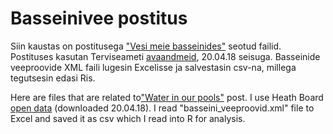 # Basseinivee postitus

Siin kaustas on postitusega ["Vesi meie basseinides"](https://opendata.riik.ee/et/blog/vesi-meie-basseinides) seotud failid.
Postituses kasutan Terviseameti [avaandmeid](http://vtiav.sm.ee/?active_tab_id=A), 20.04.18 seisuga. Basseinide veeproovide XML faili lugesin Excelisse ja salvestasin csv-na, millega tegutsesin edasi Ris.  


Here are files that are related to["Water in our pools"](https://opendata.riik.ee/en/blog/water-our-pools) post. 
I use Heath Board [open data](http://vtiav.sm.ee/?active_tab_id=A) (downloaded 20.04.18). I read "basseini_veeproovid.xml" file to Excel and saved it as csv which I read into R for analysis. 
